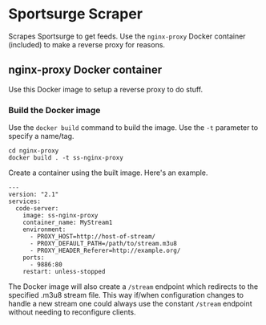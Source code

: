 # Sportsurge Scraper

Scrapes Sportsurge to get feeds. Use the `nginx-proxy` Docker container (included) to make a reverse proxy for reasons.

## nginx-proxy Docker container

Use this Docker image to setup a reverse proxy to do stuff.

### Build the Docker image

Use the `docker build` command to build the image.  Use the `-t` parameter to specify a name/tag.

```
cd nginx-proxy
docker build . -t ss-nginx-proxy
```

Create a container using the built image.  Here's an example.

```
---
version: "2.1"
services:
  code-server:
    image: ss-nginx-proxy
    container_name: MyStream1
    environment:
      - PROXY_HOST=http://host-of-stream/
      - PROXY_DEFAULT_PATH=/path/to/stream.m3u8
      - PROXY_HEADER_Referer=http://example.org/
    ports:
      - 9886:80
    restart: unless-stopped
```

The Docker image will also create a `/stream` endpoint which redirects to the specified .m3u8 stream file.  This way if/when configuration changes to handle a new stream one could always use the constant `/stream` endpoint without needing to reconfigure clients.